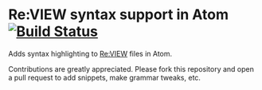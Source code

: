 # Re:VIEW syntax support in Atom [![Build Status](https://travis-ci.org/akinomurasame/language-review.svg?branch=master)](https://travis-ci.org/akinomurasame/language-review)

Adds syntax highlighting to [Re:VIEW](https://github.com/kmuto/review/)
files in Atom.

Contributions are greatly appreciated. Please fork this repository and open a
pull request to add snippets, make grammar tweaks, etc.
